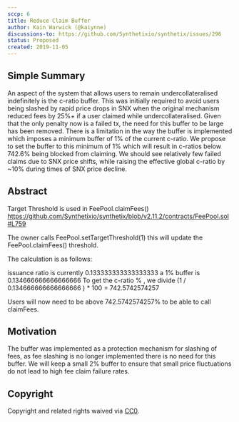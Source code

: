 ```yaml
---
sccp: 6
title: Reduce Claim Buffer
author: Kain Warwick (@kaiynne)
discussions-to: https://github.com/Synthetixio/synthetix/issues/296
status: Proposed
created: 2019-11-05
---
```


## Simple Summary
<!--"If you can't explain it simply, you don't understand it well enough." Provide a simplified and layman-accessible explanation of the SCCP.-->
An aspect of the system that allows users to remain undercollateralised indefinitely is the c-ratio buffer. This was initially required to avoid users being slashed by rapid price drops in SNX when the original mechanism reduced fees by 25%+ if a user claimed while undercollateralised. Given that the only penalty now is a failed tx, the need for this buffer to be large has been removed. There is a limitation in the way the buffer is implemented which imposes a minimum buffer of 1% of the current c-ratio. We propose to set the buffer to this minimum of 1% which will result in c-ratios below 742.6% being blocked from claiming. We should see relatively few failed claims due to SNX price shifts, while raising the effective global c-ratio by ~10% during times of SNX price decline.

## Abstract
<!--A short (~200 word) description of the variable change proposed.-->
Target Threshold is used in FeePool.claimFees() https://github.com/Synthetixio/synthetix/blob/v2.11.2/contracts/FeePool.sol#L759

The owner calls FeePool.setTargetThreshold(1) this will update the FeePool.claimFees() threshold. 

The calculation is as follows:

issuance ratio is currently 0.133333333333333333 
a 1% buffer is 0.134666666666666666
To get the c-ratio % , we divide (1 / 0.134666666666666666 ) * 100 = 742.5742574257

Users will now need to be above 742.5742574257% to be able to call claimFees.

## Motivation
<!--The motivation is critical for SCCPs that want to update variables within Synthetix. It should clearly explain why the existing variable is not incentive aligned. SCCP submissions without sufficient motivation may be rejected outright.-->
The buffer was implemented as a protection mechanism for slashing of fees, as fee slashing is no longer implemented there is no need for this buffer. We will keep a small 2% buffer to ensure that small price fluctuations do not lead to high fee claim failure rates.

## Copyright
Copyright and related rights waived via [CC0](https://creativecommons.org/publicdomain/zero/1.0/).
